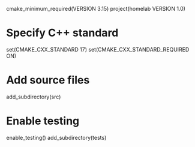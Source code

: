 cmake_minimum_required(VERSION 3.15)
project(homelab VERSION 1.0)

# Specify C++ standard
set(CMAKE_CXX_STANDARD 17)
set(CMAKE_CXX_STANDARD_REQUIRED ON)

# Add source files
add_subdirectory(src)

# Enable testing
enable_testing()
add_subdirectory(tests)